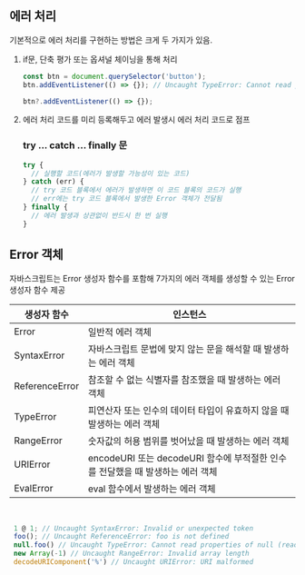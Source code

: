 ## 에러 처리

기본적으로 에러 처리를 구현하는 방법은 크게 두 가지가 있음.

1. if문, 단축 평가 또는 옵셔널 체이닝을 통해 처리

   ```javascript
   const btn = document.querySelector('button');
   btn.addEventListener(() => {}); // Uncaught TypeError: Cannot read properties of null

   btn?.addEventListener(() => {});
   ```

2. 에러 처리 코드를 미리 등록해두고 에러 발생시 에러 처리 코드로 점프

   ### try ... catch ... finally 문

   ```javascript
   try {
     // 실행할 코드(에러가 발생할 가능성이 있는 코드)
   } catch (err) {
     // try 코드 블록에서 에러가 발생하면 이 코드 블록의 코드가 실행
     // err에는 try 코드 블록에서 발생한 Error 객체가 전달됨
   } finally {
     // 에러 발생과 상관없이 반드시 한 번 실행
   }
   ```

## Error 객체

자바스크립트는 Error 생성자 함수를 포함해 7가지의 에러 객체를 생성할 수 있는 Error 생성자 함수 제공

| 생성자 함수    | 인스턴스                                                                       |
| -------------- | ------------------------------------------------------------------------------ |
| Error          | 일반적 에러 객체                                                               |
| SyntaxError    | 자바스크립트 문법에 맞지 않는 문을 해석할 때 발생하는 에러 객체                |
| ReferenceError | 참조할 수 없는 식별자를 참조했을 때 발생하는 에러 객체                         |
| TypeError      | 피연산자 또는 인수의 데이터 타입이 유효하지 않을 때 발생하는 에러 객체         |
| RangeError     | 숫자값의 허용 범위를 벗어났을 때 발생하는 에러 객체                            |
| URIError       | encodeURI 또는 decodeURI 함수에 부적절한 인수를 전달했을 때 발생하는 에러 객체 |
| EvalError      | eval 함수에서 발생하는 에러 객체                                               |

<br/>

```javascript
 1 @ 1; // Uncaught SyntaxError: Invalid or unexpected token
 foo(); // Uncaught ReferenceError: foo is not defined
 null.foo() // Uncaught TypeError: Cannot read properties of null (reading 'foo')
 new Array(-1) // Uncaught RangeError: Invalid array length
 decodeURIComponent('%') // Uncaught URIError: URI malformed
```
